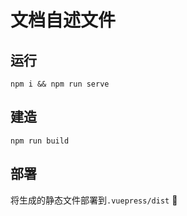 # 文档自述文件

## 运行

`npm i && npm run serve`

## 建造

`npm run build`

## 部署

将生成的静态文件部署到`.vuepress/dist` 🚀
